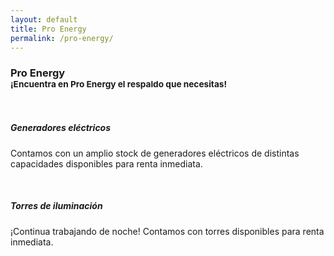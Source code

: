 ```yaml
---
layout: default
title: Pro Energy
permalink: /pro-energy/
---
```



<div class="nosotros-white py-5">
  <div class="container">
    <div class="row">
      <div class="col-sm-9 px-5">
        <h3 class="sect-title">
          Pro Energy
          <br>
          <small>¡Encuentra en Pro Energy el respaldo que necesitas!</small>
        </h3>
        <br>
        <h5>Generadores eléctricos</h5>
        <p class="lead">
          Contamos con un amplio stock de generadores eléctricos de distintas capacidades disponibles para renta inmediata.
        </p>
        <br>
        <h5>Torres de iluminación</h5>
        <p class="lead">
          ¡Continua trabajando de noche! Contamos con torres disponibles para renta inmediata.
        </p>
      </div>
    </div>
  </div>
</div>
